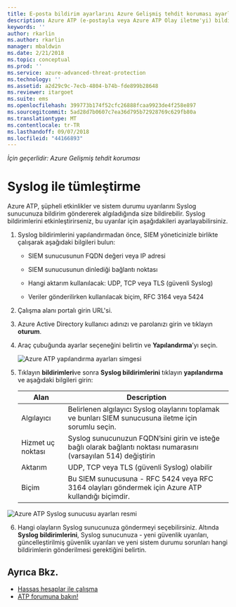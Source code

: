 ```yaml
---
title: E-posta bildirim ayarlarını Azure Gelişmiş tehdit koruması ayarlama | Microsoft Docs
description: Azure ATP (e-postayla veya Azure ATP Olay iletme'yi) bildirmek açıklar kuşkulu etkinlikler algıladığında
keywords: ''
author: rkarlin
ms.author: rkarlin
manager: mbaldwin
ms.date: 2/21/2018
ms.topic: conceptual
ms.prod: ''
ms.service: azure-advanced-threat-protection
ms.technology: ''
ms.assetid: a2d29c9c-7ecb-4804-b74b-fde899b28648
ms.reviewer: itargoet
ms.suite: ems
ms.openlocfilehash: 399773b174f52cfc26888fcaa9923de4f258e897
ms.sourcegitcommit: 5ad28d7b0607c7ea36d795b72928769c629fb80a
ms.translationtype: MT
ms.contentlocale: tr-TR
ms.lasthandoff: 09/07/2018
ms.locfileid: "44166893"
---
```

*İçin geçerlidir: Azure Gelişmiş tehdit koruması*



# <a name="integrate-with-syslog"></a>Syslog ile tümleştirme

Azure ATP, şüpheli etkinlikler ve sistem durumu uyarılarını Syslog sunucunuza bildirim göndererek algıladığında size bildirebilir. Syslog bildirimlerini etkinleştirirseniz, bu uyarılar için aşağıdakileri ayarlayabilirsiniz.

1.  Syslog bildirimlerini yapılandırmadan önce, SIEM yöneticinizle birlikte çalışarak aşağıdaki bilgileri bulun:

    -   SIEM sunucusunun FQDN değeri veya IP adresi

    -   SIEM sunucusunun dinlediği bağlantı noktası

    -   Hangi aktarım kullanılacak: UDP, TCP veya TLS (güvenli Syslog)

    -   Veriler gönderilirken kullanılacak biçim, RFC 3164 veya 5424

2.  Çalışma alanı portalı girin URL'si.

3.  Azure Active Directory kullanıcı adınızı ve parolanızı girin ve tıklayın **oturum**.

4.  Araç çubuğunda ayarlar seçeneğini belirtin ve **Yapılandırma**’yı seçin.

    ![Azure ATP yapılandırma ayarları simgesi](media/ATP-config-menu.png)

5.  Tıklayın **bildirimleri**ve sonra **Syslog bildirimlerini** tıklayın **yapılandırma** ve aşağıdaki bilgileri girin:

    |Alan|Description|
    |---------|---------------|
    |Algılayıcı|Belirlenen algılayıcı Syslog olaylarını toplamak ve bunları SIEM sunucusuna iletme için sorumlu seçin.|
    |Hizmet uç noktası|Syslog sunucunuzun FQDN’sini girin ve isteğe bağlı olarak bağlantı noktası numarasını (varsayılan 514) değiştirin|
    |Aktarım|UDP, TCP veya TLS (güvenli Syslog) olabilir|
    |Biçim|Bu SIEM sunucusuna - RFC 5424 veya RFC 3164 olayları göndermek için Azure ATP kullandığı biçimdir.|

 ![Azure ATP Syslog sunucusu ayarları resmi](media/atp-syslog.png)

6. Hangi olayların Syslog sunucunuza göndermeyi seçebilirsiniz. Altında **Syslog bildirimlerini**, Syslog sunucunuza - yeni güvenlik uyarıları, güncelleştirilmiş güvenlik uyarıları ve yeni sistem durumu sorunları hangi bildirimlerin gönderilmesi gerektiğini belirtin.


## <a name="see-also"></a>Ayrıca Bkz.

- [Hassas hesaplar ile çalışma](sensitive-accounts.md)
- [ATP forumuna bakın!](https://aka.ms/azureatpcommunity)